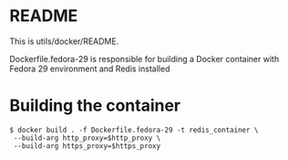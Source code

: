 # **README**

This is utils/docker/README.

Dockerfile.fedora-29 is responsible for building a Docker container
with Fedora 29 environment and Redis installed


# Building the container

```
$ docker build . -f Dockerfile.fedora-29 -t redis_container \
 --build-arg http_proxy=$http_proxy \
 --build-arg https_proxy=$https_proxy
```

